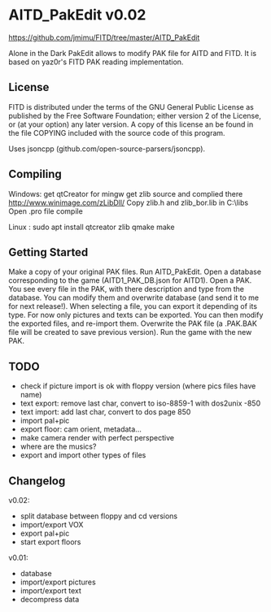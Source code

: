 AITD_PakEdit v0.02
==================

https://github.com/jmimu/FITD/tree/master/AITD_PakEdit


Alone in the Dark PakEdit allows to modify PAK file for AITD and FITD.
It is based on yaz0r's FITD PAK reading implementation.


License
-------

FITD is distributed under the terms of the GNU General Public License
as published by the Free Software Foundation; either version 2 of the
License, or (at your option) any later version. A copy of this license 
an be found in the file COPYING included with the source code of this
program.

Uses jsoncpp (github.com/open-source-parsers/jsoncpp).

Compiling
---------
Windows:
get qtCreator for mingw
get zlib source and complied there http://www.winimage.com/zLibDll/
Copy zlib.h and zlib_bor.lib in C:\libs\
Open .pro file
compile

Linux :
sudo apt install qtcreator zlib
qmake
make

Getting Started
---------------
Make a copy of your original PAK files.
Run AITD_PakEdit.
Open a database corresponding to the game (AITD1_PAK_DB.json for AITD1).
Open a PAK.
You see every file in the PAK, with there description and type from the database.
You can modify them and overwrite database (and send it to me for next release!).
When selecting a file, you can export it depending of its type.
For now only pictures and texts can be exported.
You can then modify the exported files, and re-import them.
Overwrite the PAK file (a .PAK.BAK file will be created to save previous version).
Run the game with the new PAK.



TODO
----
  * check if picture import is ok with floppy version (where pics files have name)
  * text export: remove last char, convert to iso-8859-1 with dos2unix -850
  * text import: add last char, convert to dos page 850
  * import pal+pic
  * export floor: cam orient, metadata...
  * make camera render with perfect perspective
  * where are the musics?
  * export and import other types of files
  
Changelog
---------
v0.02:
  * split database between floppy and cd versions
  * import/export VOX
  * export pal+pic
  * start export floors

v0.01:
  * database
  * import/export pictures
  * import/export text
  * decompress data
